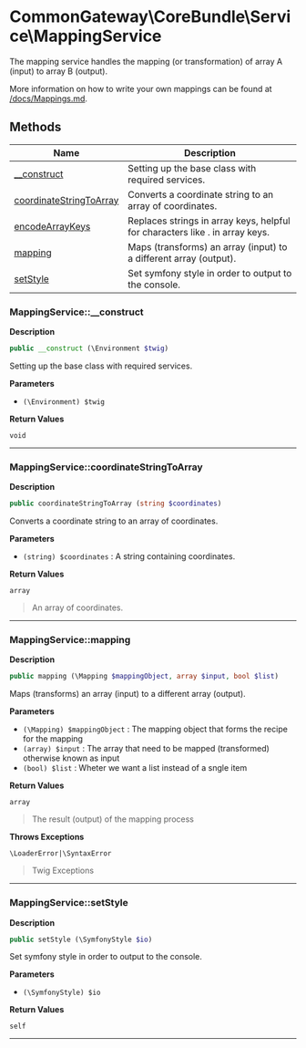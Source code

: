 # CommonGateway\CoreBundle\Service\MappingService

The mapping service handles the mapping (or transformation) of array A (input) to array B (output).

More information on how to write your own mappings can be found at [/docs/Mappings.md](/docs/Mappings.md).

## Methods

| Name | Description |
|------|-------------|
|[\_\_construct](#mappingservice__construct)|Setting up the base class with required services.|
|[coordinateStringToArray](#mappingservicecoordinatestringtoarray)|Converts a coordinate string to an array of coordinates.|
|[encodeArrayKeys](#mappingserviceencodearraykeys)|Replaces strings in array keys, helpful for characters like . in array keys.|
|[mapping](#mappingservicemapping)|Maps (transforms) an array (input) to a different array (output).|
|[setStyle](#mappingservicesetstyle)|Set symfony style in order to output to the console.|

### MappingService::\_\_construct

**Description**

```php
public __construct (\Environment $twig)
```

Setting up the base class with required services.

**Parameters**

*   `(\Environment) $twig`

**Return Values**

`void`

<hr />

### MappingService::coordinateStringToArray

**Description**

```php
public coordinateStringToArray (string $coordinates)
```

Converts a coordinate string to an array of coordinates.

**Parameters**

*   `(string) $coordinates`
    : A string containing coordinates.

**Return Values**

`array`

> An array of coordinates.

<hr />

### MappingService::mapping

**Description**

```php
public mapping (\Mapping $mappingObject, array $input, bool $list)
```

Maps (transforms) an array (input) to a different array (output).

**Parameters**

*   `(\Mapping) $mappingObject`
    : The mapping object that forms the recipe for the mapping
*   `(array) $input`
    : The array that need to be mapped (transformed) otherwise known as input
*   `(bool) $list`
    : Wheter we want a list instead of a sngle item

**Return Values**

`array`

> The result (output) of the mapping process

**Throws Exceptions**

`\LoaderError|\SyntaxError`

> Twig Exceptions

<hr />

### MappingService::setStyle

**Description**

```php
public setStyle (\SymfonyStyle $io)
```

Set symfony style in order to output to the console.

**Parameters**

*   `(\SymfonyStyle) $io`

**Return Values**

`self`

<hr />
